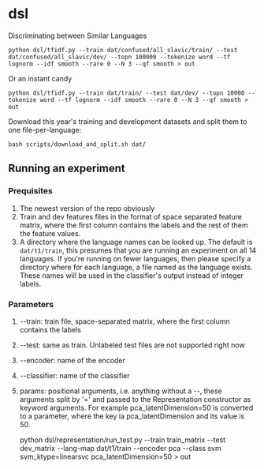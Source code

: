 # dsl
 Discriminating between Similar Languages

    python dsl/tfidf.py --train dat/confused/all_slavic/train/ --test dat/confused/all_slavic/dev/ --topn 100000 --tokenize word --tf lognorm --idf smooth --rare 0 --N 3 --qf smooth > out

Or an instant candy

    python dsl/tfidf.py --train dat/train/ --test dat/dev/ --topn 10000 --tokenize word --tf lognorm --idf smooth --rare 0 --N 3 --qf smooth > out

Download this year's training and development datasets and split them to one file-per-language:

    bash scripts/download_and_split.sh dat/

## Running an experiment

### Prequisites

1. The newest version of the repo obviously
2. Train and dev features files in the format of space separated feature matrix, where the first column contains the labels and the rest of them the feature values.
3. A directory where the language names can be looked up. The default is `dat/t1/train`, this presumes that you are running an experiment on all 14 languages. If you're running on fewer languages, then please specify a directory where for each language, a file named as the language exists. These names will be used in the classifier's output instead of integer labels.

### Parameters

1. --train: train file, space-separated matrix, where the first column contains the labels
2. --test: same as train. Unlabeled test files are not supported right now
3. --encoder: name of the encoder
4. --classifier: name of the classifier
5. params: positional arguments, i.e. anything without a --, these arguments split by '=' and passed to the Representation constructor as keyword arguments. For example pca\_latentDimension=50 is converted to a parameter, where the key ia pca\_latentDimension and its value is 50.

    python dsl/representation/run_test.py --train train_matrix --test dev_matrix --lang-map dat/t1/train --encoder pca --class svm svm_ktype=linearsvc pca_latentDimension=50 > out
